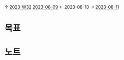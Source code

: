 
↑ [2023-W32](2023-W32.md)
[2023-08-09](2023-08-09.md) ← 2023-08-10 → [2023-08-11](2023-08-11.md)


# 목표



# 노트




